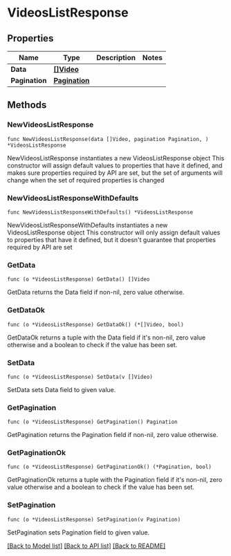 # VideosListResponse

## Properties

Name | Type | Description | Notes
------------ | ------------- | ------------- | -------------
**Data** | [**[]Video**](Video.md) |  | 
**Pagination** | [**Pagination**](Pagination.md) |  | 

## Methods

### NewVideosListResponse

`func NewVideosListResponse(data []Video, pagination Pagination, ) *VideosListResponse`

NewVideosListResponse instantiates a new VideosListResponse object
This constructor will assign default values to properties that have it defined,
and makes sure properties required by API are set, but the set of arguments
will change when the set of required properties is changed

### NewVideosListResponseWithDefaults

`func NewVideosListResponseWithDefaults() *VideosListResponse`

NewVideosListResponseWithDefaults instantiates a new VideosListResponse object
This constructor will only assign default values to properties that have it defined,
but it doesn't guarantee that properties required by API are set

### GetData

`func (o *VideosListResponse) GetData() []Video`

GetData returns the Data field if non-nil, zero value otherwise.

### GetDataOk

`func (o *VideosListResponse) GetDataOk() (*[]Video, bool)`

GetDataOk returns a tuple with the Data field if it's non-nil, zero value otherwise
and a boolean to check if the value has been set.

### SetData

`func (o *VideosListResponse) SetData(v []Video)`

SetData sets Data field to given value.


### GetPagination

`func (o *VideosListResponse) GetPagination() Pagination`

GetPagination returns the Pagination field if non-nil, zero value otherwise.

### GetPaginationOk

`func (o *VideosListResponse) GetPaginationOk() (*Pagination, bool)`

GetPaginationOk returns a tuple with the Pagination field if it's non-nil, zero value otherwise
and a boolean to check if the value has been set.

### SetPagination

`func (o *VideosListResponse) SetPagination(v Pagination)`

SetPagination sets Pagination field to given value.



[[Back to Model list]](../README.md#documentation-for-models) [[Back to API list]](../README.md#documentation-for-api-endpoints) [[Back to README]](../README.md)


